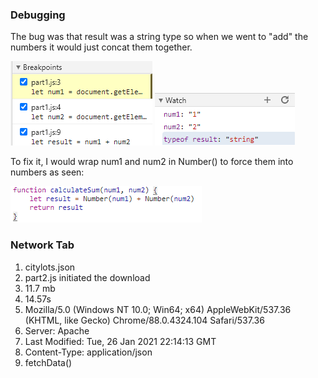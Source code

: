### Debugging
The bug was that result was a string type so when we went to "add" the numbers it would just concat them together.


![breakpoints](breakpoints.png)
![watch](watch-expressions.png)

To fix it, I would wrap num1 and num2 in Number() to force them into numbers as seen:


![fixed](fix.png)

### Network Tab
1) citylots.json
2) part2.js initiated the download
3) 11.7 mb
4) 14.57s
5) Mozilla/5.0 (Windows NT 10.0; Win64; x64) AppleWebKit/537.36 (KHTML, like Gecko) Chrome/88.0.4324.104 Safari/537.36
6) Server: Apache
7) Last Modified: Tue, 26 Jan 2021 22:14:13 GMT
8) Content-Type: application/json
9) fetchData()
